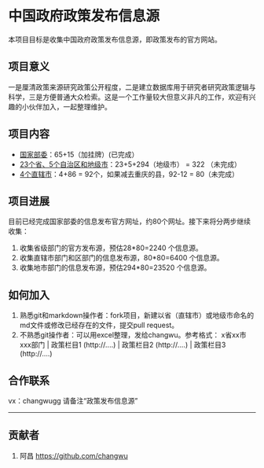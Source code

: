 # 中国政府政策发布信息源

本项目目标是收集中国政府政策发布信息源，即政策发布的官方网站。


## 项目意义

一是厘清政策来源研究政策公开程度，二是建立数据库用于研究者研究政策逻辑与科学，三是方便普通大众检索。这是一个工作量较大但意义非凡的工作，欢迎有兴趣的小伙伴加入，一起整理维护。

## 项目内容

- [国家部委](国家部委.md)：65+15（加挂牌）(已完成）
- [23个省、5个自治区和地级市](地级市.md)：23+5+294（地级市） = 322 （未完成）
- [4个直辖市](直辖市.md)：4+86 = 92个，如果减去重庆的县，92-12 = 80（未完成）


## 项目进展

目前已经完成国家部委的信息发布官方网址，约80个网址。接下来将分两步继续收集：
1. 收集省级部门的官方发布源，预估28\*80=2240 个信息源。
2. 收集直辖市部门和区部门的信息发布源，80\*80=6400 个信息源。
3. 收集地市部门的信息发布源，预估294\*80=23520 个信息源。

## 如何加入

1. 熟悉git和markdown操作者：fork项目，新建以省（直辖市）或地级市命名的md文件或修改已经存在的文件，提交pull request。
2. 不熟悉git操作者：可以用excel整理，发给changwu。参考格式：
    x省xx市xxx部门 | 政策栏目1 (http://....) | 政策栏目2 (http://....) | 政策栏目3 (http://....)

## 合作联系

vx：changwugg 请备注“政策发布信息源”

---

## 贡献者

1. 阿昌 https://github.com/changwu





